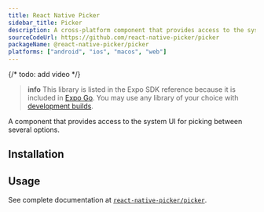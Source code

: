 ```yaml
---
title: React Native Picker
sidebar_title: Picker
description: A cross-platform component that provides access to the system UI for picking between several options.
sourceCodeUrl: https://github.com/react-native-picker/picker
packageName: @react-native-picker/picker
platforms: ["android", "ios", "macos", "web"]
---
```


{/* todo: add video */}

> **info** This library is listed in the Expo SDK reference because it is included in [Expo Go](https://expo.dev/go). You may use any library of your choice with [development builds](/develop/development-builds/introduction/).

A component that provides access to the system UI for picking between several options.

## Installation

## Usage

See complete documentation at [`react-native-picker/picker`](https://github.com/react-native-picker/picker).